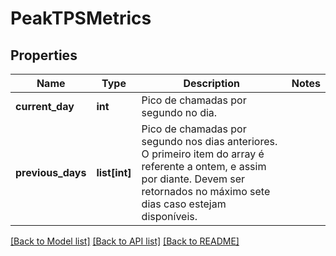 # PeakTPSMetrics

## Properties
Name | Type | Description | Notes
------------ | ------------- | ------------- | -------------
**current_day** | **int** | Pico de chamadas por segundo no dia. | 
**previous_days** | **list[int]** | Pico de chamadas por segundo nos dias anteriores. O primeiro item do array é referente a ontem, e assim por diante. Devem ser retornados no máximo sete dias caso estejam disponíveis. | 

[[Back to Model list]](../README.md#documentation-for-models) [[Back to API list]](../README.md#documentation-for-api-endpoints) [[Back to README]](../README.md)

